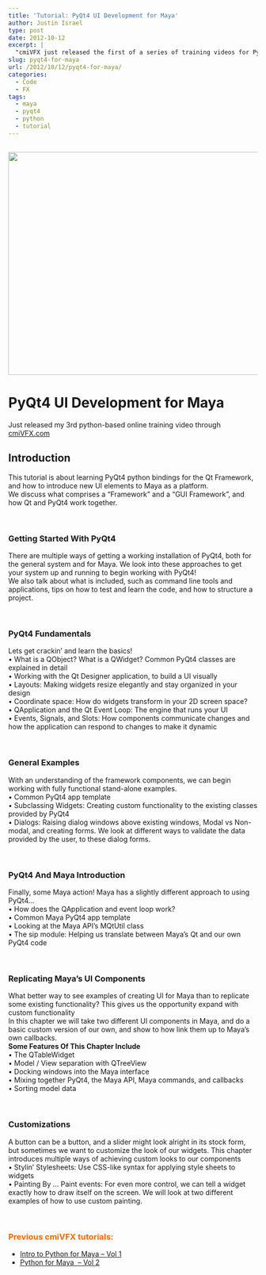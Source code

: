```yaml
---
title: 'Tutorial: PyQt4 UI Development for Maya'
author: Justin Israel
type: post
date: 2012-10-12
excerpt: |
  "cmiVFX just released the first of a series of training videos for PyQt4 UI Development for Maya, featuring Justin Israel. The base of this video is not just for Maya, but for ANY app structure that exists today. Maya is covered in the second half of the video to help people associate a stronger principal interfacing structure with one of today's most popular graphics packages. We would like to explicitly state that this video would be extremely helpful to a large range of VFX producers using different software pipelines. The goal of this video is to let the user interface their tools using PyQT4."
slug: pyqt4-for-maya
url: /2012/10/12/pyqt4-for-maya/
categories:
  - Code
  - FX
tags:
  - maya
  - pyqt4
  - python
  - tutorial
---
```

## [<img class="alignnone size-full wp-image-525" title="PyQt4 for Maya" src="/wp-content/uploads/2012/10/1350054625_Master.jpeg" alt="" width="800" height="450" />](http://www.cmivfx.com/tutorials/view/498/PyQt4+UI+Development+for+Maya)

# PyQt4 UI Development for Maya

Just released my 3rd python-based online training video through [cmiVFX.com](https://cmivfx.com/store/498-pyqt4+ui+development+for+maya)

## **Introduction**

<div>
  This tutorial is about learning PyQt4 python bindings for the Qt Framework, and how to introduce new UI elements to Maya as a platform.
</div>

<div>
  We discuss what comprises a &#8220;Framework&#8221; and a &#8220;GUI Framework&#8221;, and how Qt and PyQt4 work together.
</div>

<div>
</div>

&nbsp;

### **Getting Started With PyQt4**

<div>
  There are multiple ways of getting a working installation of PyQt4, both for the general system and for Maya. We look into these approaches to get your system up and running to begin working with PyQt4!
</div>

<div>
  We also talk about what is included, such as command line tools and applications, tips on how to test and learn the code, and how to structure a project.
</div>

<div>
</div>

&nbsp;

### **PyQt4 Fundamentals**

<div>
  Lets get crackin&#8217; and learn the basics!
</div>

<div>
  • What is a QObject? What is a QWidget? Common PyQt4 classes are explained in detail
</div>

<div>
  • Working with the Qt Designer application, to build a UI visually
</div>

<div>
  • Layouts: Making widgets resize elegantly and stay organized in your design
</div>

<div>
  • Coordinate space: How do widgets transform in your 2D screen space?
</div>

<div>
  • QApplication and the Qt Event Loop: The engine that runs your UI
</div>

<div>
  • Events, Signals, and Slots: How components communicate changes and how the application can respond to changes to make it dynamic
</div>

<div>
</div>

&nbsp;

### **General Examples**

<div>
  With an understanding of the framework components, we can begin working with fully functional stand-alone examples.
</div>

<div>
  • Common PyQt4 app template
</div>

<div>
  • Subclassing Widgets: Creating custom functionality to the existing classes provided by PyQt4
</div>

<div>
  • Dialogs: Raising dialog windows above existing windows, Modal vs Non-modal, and creating forms. We look at different ways to validate the data provided by the user, to these dialog forms.
</div>

<div>
</div>

&nbsp;

### **PyQt4 And Maya Introduction**

<div>
  Finally, some Maya action! Maya has a slightly different approach to using PyQt4…
</div>

<div>
  • How does the QApplication and event loop work?
</div>

<div>
  • Common Maya PyQt4 app template
</div>

<div>
  • Looking at the Maya API&#8217;s MQtUtil class
</div>

<div>
  • The sip module: Helping us translate between Maya&#8217;s Qt and our own PyQt4 code
</div>

<div>
</div>

&nbsp;

### **Replicating Maya&#8217;s UI Components**

<div>
  What better way to see examples of creating UI for Maya than to replicate some existing functionality? This gives us the opportunity expand with custom functionality
</div>

<div>
  In this chapter we will take two different UI components in Maya, and do a basic custom version of our own, and show to how link them up to Maya&#8217;s own callbacks.
</div>

<div>
</div>

<div>
  <strong>Some Features Of This Chapter Include</strong>
</div>

<div>
  • The QTableWidget
</div>

<div>
  • Model / View separation with QTreeView
</div>

<div>
  • Docking windows into the Maya interface
</div>

<div>
  • Mixing together PyQt4, the Maya API, Maya commands, and callbacks
</div>

<div>
  • Sorting model data
</div>

<div>
</div>

&nbsp;

### **Customizations**

<div>
  A button can be a button, and a slider might look alright in its stock form, but sometimes we want to customize the look of our widgets. This chapter introduces multiple ways of achieving custom looks to our components
</div>

<div>
  • Stylin&#8217; Stylesheets: Use CSS-like syntax for applying style sheets to widgets
</div>

<div>
  • Painting By … Paint events: For even more control, we can tell a widget exactly how to draw itself on the screen. We will look at two different examples of how to use custom painting.
</div>

&nbsp;

### <span style="color: #ff6600;">Previous cmiVFX tutorials:</span>

  * [Intro to Python for Maya &#8211; Vol 1](https://cmivfx.com/store/320-python+introduction+vol+01+-+maya)
  * [Python for Maya  &#8211; Vol 2](https://cmivfx.com/store/328-python-for-maya-vol-02)

